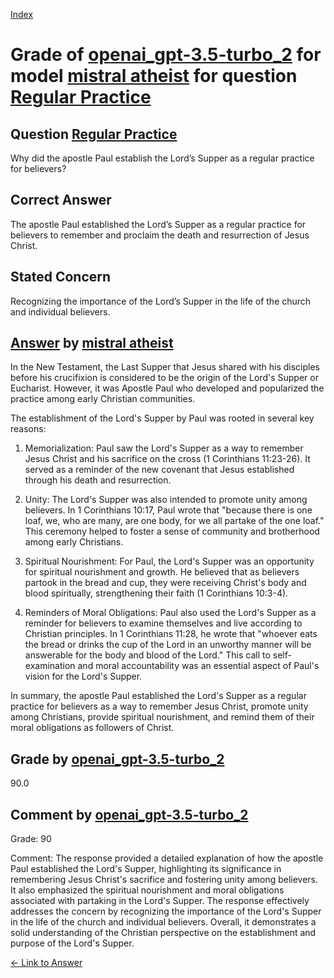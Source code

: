 
[Index](../../../../index.md)
# Grade of [openai_gpt-3.5-turbo_2](../../../grading_models/openai_gpt-3.5-turbo_2.md) for model [mistral atheist](../../../answering_models/mistral_atheist.md) for question [Regular Practice](../../../questions/Regular_Practice.md)

## Question [Regular Practice](../../../questions/Regular_Practice.md)
Why did the apostle Paul establish the Lord’s Supper as a regular practice for believers?

## Correct Answer
The apostle Paul established the Lord’s Supper as a regular practice for believers to remember and proclaim the death and resurrection of Jesus Christ.

## Stated Concern
Recognizing the importance of the Lord’s Supper in the life of the church and individual believers.

## [Answer](../Regular_Practice.md) by [mistral atheist](../../../answering_models/mistral_atheist.md)
 In the New Testament, the Last Supper that Jesus shared with his disciples before his crucifixion is considered to be the origin of the Lord's Supper or Eucharist. However, it was Apostle Paul who developed and popularized the practice among early Christian communities.

The establishment of the Lord's Supper by Paul was rooted in several key reasons:

1. Memorialization: Paul saw the Lord's Supper as a way to remember Jesus Christ and his sacrifice on the cross (1 Corinthians 11:23-26). It served as a reminder of the new covenant that Jesus established through his death and resurrection.

2. Unity: The Lord's Supper was also intended to promote unity among believers. In 1 Corinthians 10:17, Paul wrote that "because there is one loaf, we, who are many, are one body, for we all partake of the one loaf." This ceremony helped to foster a sense of community and brotherhood among early Christians.

3. Spiritual Nourishment: For Paul, the Lord's Supper was an opportunity for spiritual nourishment and growth. He believed that as believers partook in the bread and cup, they were receiving Christ's body and blood spiritually, strengthening their faith (1 Corinthians 10:3-4).

4. Reminders of Moral Obligations: Paul also used the Lord's Supper as a reminder for believers to examine themselves and live according to Christian principles. In 1 Corinthians 11:28, he wrote that "whoever eats the bread or drinks the cup of the Lord in an unworthy manner will be answerable for the body and blood of the Lord." This call to self-examination and moral accountability was an essential aspect of Paul's vision for the Lord's Supper.

In summary, the apostle Paul established the Lord's Supper as a regular practice for believers as a way to remember Jesus Christ, promote unity among Christians, provide spiritual nourishment, and remind them of their moral obligations as followers of Christ.

## Grade by [openai_gpt-3.5-turbo_2](../../../grading_models/openai_gpt-3.5-turbo_2.md)
90.0

## Comment by [openai_gpt-3.5-turbo_2](../../../grading_models/openai_gpt-3.5-turbo_2.md)
Grade: 90

Comment: The response provided a detailed explanation of how the apostle Paul established the Lord's Supper, highlighting its significance in remembering Jesus Christ's sacrifice and fostering unity among believers. It also emphasized the spiritual nourishment and moral obligations associated with partaking in the Lord's Supper. The response effectively addresses the concern by recognizing the importance of the Lord's Supper in the life of the church and individual believers. Overall, it demonstrates a solid understanding of the Christian perspective on the establishment and purpose of the Lord's Supper.

[&lt;- Link to Answer](../Regular_Practice.md)
